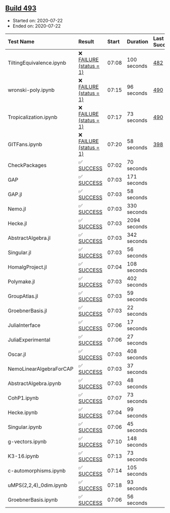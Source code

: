 ## [Build 493](https://oscarci.mathematik.uni-kl.de/job/oscar-stable/493/)

* Started on: 2020-07-22
* Ended on: 2020-07-22

| Test Name    | Result | Start | Duration | Last Success | First Failure |
|:-------------|:-------|:------|:---------|:-------------|:--------------|
| TiltingEquivalence.ipynb | ❌ [FAILURE (status = 1)](https://oscarci.mathematik.uni-kl.de/job/oscar-stable/493/artifact/logs/build-493/TiltingEquivalence.ipynb.log) | 07:08 | 100 seconds | [482](https://oscarci.mathematik.uni-kl.de/job/oscar-stable/482/) | [483](https://oscarci.mathematik.uni-kl.de/job/oscar-stable/483/) |
| wronski-poly.ipynb | ❌ [FAILURE (status = 1)](https://oscarci.mathematik.uni-kl.de/job/oscar-stable/493/artifact/logs/build-493/wronski-poly.ipynb.log) | 07:15 | 96 seconds | [490](https://oscarci.mathematik.uni-kl.de/job/oscar-stable/490/) | [491](https://oscarci.mathematik.uni-kl.de/job/oscar-stable/491/) |
| Tropicalization.ipynb | ❌ [FAILURE (status = 1)](https://oscarci.mathematik.uni-kl.de/job/oscar-stable/493/artifact/logs/build-493/Tropicalization.ipynb.log) | 07:17 | 73 seconds | [490](https://oscarci.mathematik.uni-kl.de/job/oscar-stable/490/) | [491](https://oscarci.mathematik.uni-kl.de/job/oscar-stable/491/) |
| GITFans.ipynb | ❌ [FAILURE (status = 1)](https://oscarci.mathematik.uni-kl.de/job/oscar-stable/493/artifact/logs/build-493/GITFans.ipynb.log) | 07:20 | 58 seconds | [398](https://oscarci.mathematik.uni-kl.de/job/oscar-stable/398/) | [399](https://oscarci.mathematik.uni-kl.de/job/oscar-stable/399/) |
| CheckPackages | ✅ [SUCCESS](https://oscarci.mathematik.uni-kl.de/job/oscar-stable/493/artifact/logs/build-493/CheckPackages.log) | 07:02 | 70 seconds |  |  |
| GAP | ✅ [SUCCESS](https://oscarci.mathematik.uni-kl.de/job/oscar-stable/493/artifact/logs/build-493/GAP.log) | 07:03 | 171 seconds |  |  |
| GAP.jl | ✅ [SUCCESS](https://oscarci.mathematik.uni-kl.de/job/oscar-stable/493/artifact/logs/build-493/GAP.jl.log) | 07:03 | 58 seconds |  |  |
| Nemo.jl | ✅ [SUCCESS](https://oscarci.mathematik.uni-kl.de/job/oscar-stable/493/artifact/logs/build-493/Nemo.jl.log) | 07:03 | 330 seconds |  |  |
| Hecke.jl | ✅ [SUCCESS](https://oscarci.mathematik.uni-kl.de/job/oscar-stable/493/artifact/logs/build-493/Hecke.jl.log) | 07:03 | 2094 seconds |  |  |
| AbstractAlgebra.jl | ✅ [SUCCESS](https://oscarci.mathematik.uni-kl.de/job/oscar-stable/493/artifact/logs/build-493/AbstractAlgebra.jl.log) | 07:03 | 342 seconds |  |  |
| Singular.jl | ✅ [SUCCESS](https://oscarci.mathematik.uni-kl.de/job/oscar-stable/493/artifact/logs/build-493/Singular.jl.log) | 07:03 | 56 seconds |  |  |
| HomalgProject.jl | ✅ [SUCCESS](https://oscarci.mathematik.uni-kl.de/job/oscar-stable/493/artifact/logs/build-493/HomalgProject.jl.log) | 07:04 | 108 seconds |  |  |
| Polymake.jl | ✅ [SUCCESS](https://oscarci.mathematik.uni-kl.de/job/oscar-stable/493/artifact/logs/build-493/Polymake.jl.log) | 07:03 | 402 seconds |  |  |
| GroupAtlas.jl | ✅ [SUCCESS](https://oscarci.mathematik.uni-kl.de/job/oscar-stable/493/artifact/logs/build-493/GroupAtlas.jl.log) | 07:03 | 59 seconds |  |  |
| GroebnerBasis.jl | ✅ [SUCCESS](https://oscarci.mathematik.uni-kl.de/job/oscar-stable/493/artifact/logs/build-493/GroebnerBasis.jl.log) | 07:03 | 22 seconds |  |  |
| JuliaInterface | ✅ [SUCCESS](https://oscarci.mathematik.uni-kl.de/job/oscar-stable/493/artifact/logs/build-493/JuliaInterface.log) | 07:06 | 17 seconds |  |  |
| JuliaExperimental | ✅ [SUCCESS](https://oscarci.mathematik.uni-kl.de/job/oscar-stable/493/artifact/logs/build-493/JuliaExperimental.log) | 07:06 | 27 seconds |  |  |
| Oscar.jl | ✅ [SUCCESS](https://oscarci.mathematik.uni-kl.de/job/oscar-stable/493/artifact/logs/build-493/Oscar.jl.log) | 07:03 | 408 seconds |  |  |
| NemoLinearAlgebraForCAP | ✅ [SUCCESS](https://oscarci.mathematik.uni-kl.de/job/oscar-stable/493/artifact/logs/build-493/NemoLinearAlgebraForCAP.log) | 07:03 | 37 seconds |  |  |
| AbstractAlgebra.ipynb | ✅ [SUCCESS](https://oscarci.mathematik.uni-kl.de/job/oscar-stable/493/artifact/logs/build-493/AbstractAlgebra.ipynb.log) | 07:03 | 48 seconds |  |  |
| CohP1.ipynb | ✅ [SUCCESS](https://oscarci.mathematik.uni-kl.de/job/oscar-stable/493/artifact/logs/build-493/CohP1.ipynb.log) | 07:07 | 73 seconds |  |  |
| Hecke.ipynb | ✅ [SUCCESS](https://oscarci.mathematik.uni-kl.de/job/oscar-stable/493/artifact/logs/build-493/Hecke.ipynb.log) | 07:04 | 99 seconds |  |  |
| Singular.ipynb | ✅ [SUCCESS](https://oscarci.mathematik.uni-kl.de/job/oscar-stable/493/artifact/logs/build-493/Singular.ipynb.log) | 07:06 | 45 seconds |  |  |
| g-vectors.ipynb | ✅ [SUCCESS](https://oscarci.mathematik.uni-kl.de/job/oscar-stable/493/artifact/logs/build-493/g-vectors.ipynb.log) | 07:10 | 148 seconds |  |  |
| K3-16.ipynb | ✅ [SUCCESS](https://oscarci.mathematik.uni-kl.de/job/oscar-stable/493/artifact/logs/build-493/K3-16.ipynb.log) | 07:13 | 73 seconds |  |  |
| c-automorphisms.ipynb | ✅ [SUCCESS](https://oscarci.mathematik.uni-kl.de/job/oscar-stable/493/artifact/logs/build-493/c-automorphisms.ipynb.log) | 07:14 | 105 seconds |  |  |
| uMPS(2,2,4)_0dim.ipynb | ✅ [SUCCESS](https://oscarci.mathematik.uni-kl.de/job/oscar-stable/493/artifact/logs/build-493/uMPS-2-2-4-_0dim.ipynb.log) | 07:18 | 93 seconds |  |  |
| GroebnerBasis.ipynb | ✅ [SUCCESS](https://oscarci.mathematik.uni-kl.de/job/oscar-stable/493/artifact/logs/build-493/GroebnerBasis.ipynb.log) | 07:06 | 56 seconds |  |  |
